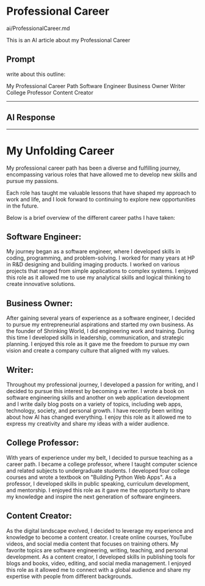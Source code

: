 # Professional Career

ai/ProfessionalCareer.md

This is an AI article about my Professional Career


## Prompt

write about this outline:

My Professional Career Path
    Software Engineer
    Business Owner
    Writer
    College Professor
    Content Creator

---


## AI Response

---


# My Unfolding Career

My professional career path has been a diverse and fulfilling journey, encompassing various roles
that have allowed me to develop new skills and pursue my passions. 

Each role has taught me valuable lessons that have shaped my approach to work and life, and I look
forward to continuing to explore new opportunities in the future.

Below is a brief overview of the different career paths I have taken:

## Software Engineer:

My journey began as a software engineer, where I developed skills in coding, programming, and
problem-solving. I worked for many years at HP in R&D designing and building imaging products. I
worked on various projects that ranged from simple applications to complex systems. I enjoyed this
role as it allowed me to use my analytical skills and logical thinking to create innovative
solutions.

## Business Owner:

After gaining several years of experience as a software engineer, I decided to pursue my
entrepreneurial aspirations and started my own business. As the founder of Shrinking World, I did
engineering work and training.  During this time I developed skills in leadership, communication,
and strategic planning. I enjoyed this role as it gave me the freedom to pursue my own vision and
create a company culture that aligned with my values.

## Writer:

Throughout my professional journey, I developed a passion for writing, and I decided to pursue this
interest by becoming a writer. I wrote a book on software engineering skills and another on web
application development and I write daily blog posts on a variety of topics, including web apps,
technology, society, and personal growth.  I have recently been writing about how AI has changed
everything. I enjoy this role as it allowed me to express my creativity and share my ideas with a
wider audience.

## College Professor:

With years of experience under my belt, I decided to pursue teaching as a career path. I became a
college professor, where I taught computer science and related subjects to undergraduate students.
I developed four college courses and wrote a textbook on "Building Python Web Apps".
As a professor, I developed skills in public speaking, curriculum development, and mentorship. I
enjoyed this role as it gave me the opportunity to share my knowledge and inspire the next
generation of software engineers.

## Content Creator:

As the digital landscape evolved, I decided to leverage my experience and knowledge to become a
content creator. I create online courses, YouTube videos, and social media content that focuses on
training others.  My favorite topics are software engineering, writing, teaching, and personal
development. As a content creator, I developed skills in publishing tools for blogs and books,
video, editing, and social media management. I enjoyed this role as it allowed me to connect with a
global audience and share my expertise with people from different backgrounds.


